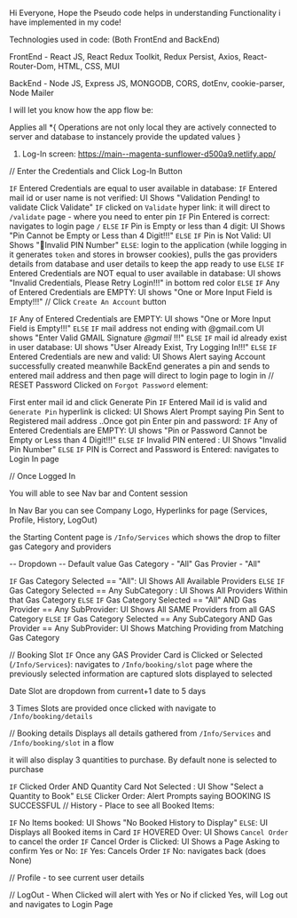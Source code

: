Hi Everyone, Hope the Pseudo code helps in understanding Functionality i have implemented in my code!

Technologies used in code: (Both FrontEnd and BackEnd)

FrontEnd - React JS, React Redux Toolkit, Redux Persist, Axios, React-Router-Dom, HTML, CSS, MUI

BackEnd - Node JS, Express JS, MONGODB, CORS, dotEnv, cookie-parser, Node Mailer

I will let you know how the app flow be:

Applies all
*{
Operations are not only local they are actively connected to server and database to instancely provide the updated values
}

1. Log-In screen:
   https://main--magenta-sunflower-d500a9.netlify.app/

// Enter the Credentials and Click Log-In Button

`IF` Entered Credentials are equal to user available in database:
`IF` Entered mail id or user name is not verified:
UI Shows "Validation Pending! to validate Click Validate"
`IF` clicked on `Validate` hyper link:
it will direct to `/validate` page - where you need to enter pin
`IF` Pin Entered is correct:
navigates to login page `/`
`ELSE` `IF` Pin is Empty or less than 4 digit:
UI Shows "Pin Cannot be Empty or Less than 4 Digit!!!"
`ELSE` `IF` Pin is Not Valid:
UI Shows "Invalid PIN Number"
`ELSE`:
login to the application (while logging in it generates `token` and stores in browser cookies), pulls the gas providers details from database and user details to keep the app
ready to use
`ELSE` `IF` Entered Credentials are NOT equal to user available in database:
UI shows "Invalid Credentials, Please Retry Login!!!" in bottom red color
`ELSE` `IF` Any of Entered Credentials are EMPTY:
UI shows "One or More Input Field is Empty!!!"
// Click `Create An Account` button

`IF` Any of Entered Credentials are EMPTY:
UI shows "One or More Input Field is Empty!!!"
`ELSE` `IF` mail address not ending with @gmail.com
UI shows "Enter Valid GMAIL Signature _@gmail_ !!!"
`ELSE` `IF` mail id already exist in user database:
UI shows "User Already Exist, Try Logging In!!!"
`ELSE` `IF` Entered Credentials are new and valid:
UI Shows Alert saying Account successfully created meanwhile
BackEnd generates a pin and sends to entered mail address and then page will direct to login
page to login in
// RESET Password
Clicked on `Forgot Password` element:

First enter mail id and click Generate Pin
`IF` Entered Mail id is valid and `Generate Pin` hyperlink is clicked:
UI Shows Alert Prompt saying Pin Sent to Registered mail address
..Once got pin Enter pin and password:
`IF` Any of Entered Credentials are EMPTY:
UI shows "Pin or Password Cannot be Empty or Less than 4 Digit!!!"
`ELSE` `IF` Invalid PIN entered :
UI Shows "Invalid Pin Number"
`ELSE` `IF` PIN is Correct and Password is Entered:
navigates to Login In page

// Once Logged In

You will able to see Nav bar and Content session

In Nav Bar you can see Company Logo, Hyperlinks for page (Services, Profile, History, LogOut)

the Starting Content page is `/Info/Services` which shows the drop to filter gas Category and providers

-- Dropdown --
Default value
Gas Category - "All"
Gas Provier - "All"

`IF` Gas Category Selected == "All":
UI Shows All Available Providers
`ELSE` `IF` Gas Category Selected == Any SubCategory :
UI Shows All Providers Within that Gas Category
`ELSE` `IF` Gas Category Selected == "All" AND Gas Provider == Any SubProvider:
UI Shows All SAME Providers from all GAS Category
`ELSE` `IF` Gas Category Selected == Any SubCategory AND Gas Provider == Any SubProvider:
UI Shows Matching Providing from Matching Gas Category

// Booking Slot
`IF` Once any GAS Provider Card is Clicked or Selected (`/Info/Services`):
navigates to `/Info/booking/slot` page where the previously selected information are captured
slots displayed to selected

Date Slot are dropdown from current+1 date to 5 days

3 Times Slots are provided once clicked with navigate to `/Info/booking/details`

// Booking details
Displays all details gathered from `/Info/Services` and `/Info/booking/slot` in a flow

it will also display 3 quantities to purchase. By default none is selected to purchase

`IF` Clicked Order AND Quantity Card Not Selected :
UI Show "Select a Quantity to Book"
`ELSE` Clicker Order:
Alert Prompts saying BOOKING IS SUCCESSFUL
// History - Place to see all Booked Items:

`IF` No Items booked:
UI Shows "No Booked History to Display"
`ELSE`:
UI Displays all Booked items in Card
`IF` HOVERED Over:
UI Shows `Cancel Order` to cancel the order
`IF` Cancel Order is Clicked:
UI Shows a Page Asking to confirm Yes or No:
`IF` Yes:
Cancels Order
`IF` No:
navigates back (does None)

// Profile - to see current user details

// LogOut - When Clicked will alert with Yes or No if clicked Yes, will Log out and navigates to
Login Page
